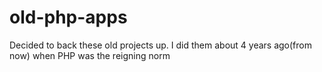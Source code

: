 # old-php-apps
Decided to back these old projects up. I did them about 4 years ago(from now) when PHP was the reigning norm 

